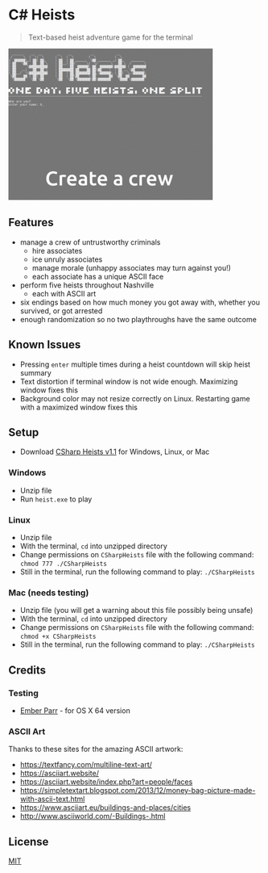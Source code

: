 # C# Heists
>Text-based heist adventure game for the terminal

![C# Heists overview GIF](/readme_overview.gif)

## Features
- manage a crew of untrustworthy criminals
    - hire associates
    - ice unruly associates
    - manage morale (unhappy associates may turn against you!)
    - each associate has a unique ASCII face
- perform five heists throughout Nashville
    - each with ASCII art
- six endings based on how much money you got away with, whether you survived, or got arrested
- enough randomization so no two playthroughs have the same outcome

## Known Issues
- Pressing ```enter``` multiple times during a heist countdown will skip heist summary
- Text distortion if terminal window is not wide enough. Maximizing window fixes this
- Background color may not resize correctly on Linux. Restarting game with a maximized window fixes this

## Setup
- Download [CSharp Heists v1.1]() for Windows, Linux, or Mac

### Windows
- Unzip file
- Run ```heist.exe``` to play

### Linux
- Unzip file
- With the terminal, ```cd``` into unzipped directory
- Change permissions on ```CSharpHeists``` file with the following command: ```chmod 777 ./CSharpHeists```
- Still in the terminal, run the following command to play: ```./CSharpHeists```

### Mac (needs testing)
- Unzip file (you will get a warning about this file possibly being unsafe)
- With the terminal, ```cd``` into unzipped directory
- Change permissions on ```CSharpHeists``` file with the following command: ```chmod +x CSharpHeists```
- Still in the terminal, run the following command to play: ```./CSharpHeists```

## Credits
### Testing
- [Ember Parr](https://www.linkedin.com/in/emberparr/) - for  OS X 64 version
### ASCII Art
Thanks to these sites for the amazing ASCII artwork:
- https://textfancy.com/multiline-text-art/
- https://asciiart.website/
- https://asciiart.website/index.php?art=people/faces
- https://simpletextart.blogspot.com/2013/12/money-bag-picture-made-with-ascii-text.html
- https://www.asciiart.eu/buildings-and-places/cities
- http://www.asciiworld.com/-Buildings-.html

## License
[MIT](/LICENSE)